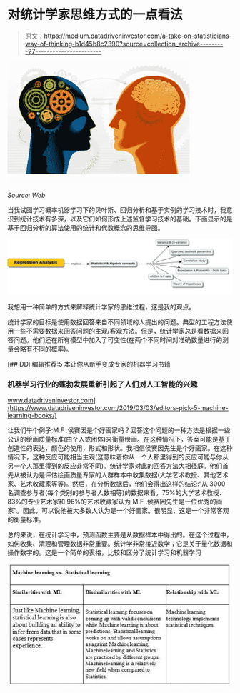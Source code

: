 # 对统计学家思维方式的一点看法

> 原文：<https://medium.datadriveninvestor.com/a-take-on-statisticians-way-of-thinking-b1d45b8c2390?source=collection_archive---------27----------------------->

![](img/87493246fb42f2526316aab7c0470983.png)

*Source: Web*

当我试图学习概率机器学习下的贝叶斯、回归分析和基于实例的学习技术时，我意识到统计技术有多深，以及它们如何形成上述监督学习技术的基础。下面显示的是基于回归分析的算法使用的统计和代数概念的思维导图。

![](img/98338ced5885a7ecc6b9a46923d85010.png)

我想用一种简单的方式来解释统计学家的思维过程，这是我的观点。

统计学家的目标是使用数据回答来自不同领域的人提出的问题。典型的工程方法使用一些不需要数据来回答问题的主观/客观方法。但是，统计学家总是看数据来回答问题。他们还在所有模型中加入了可变性(在两个不同时间对准确数量进行的测量会略有不同的概率)。

[](https://www.datadriveninvestor.com/2019/03/03/editors-pick-5-machine-learning-books/) [## DDI 编辑推荐:5 本让你从新手变成专家的机器学习书籍

### 机器学习行业的蓬勃发展重新引起了人们对人工智能的兴趣

www.datadriveninvestor.com](https://www.datadriveninvestor.com/2019/03/03/editors-pick-5-machine-learning-books/) 

让我们举个例子:M.F .侯赛因是个好画家吗？回答这个问题的一种方法是根据一些公认的绘画质量标准(由个人或团体)来衡量绘画。在这种情况下，答案可能是基于创造性的表达，颜色的使用，形式和形状。我相信侯赛因先生是个好画家。在这种情况下，这种反应可能相当主观(这意味着你从一个人那里得到的反应可能与你从另一个人那里得到的反应非常不同)。统计学家对此的回答方法大相径庭。他们首先从被认为是评估绘画质量专家的人群样本中收集数据(大学艺术教授、其他艺术家、艺术收藏家等等)。然后，在分析数据后，他们会得出这样的结论:“从 3000 名调查参与者(每个类别的参与者人数相等)的数据来看，75%的大学艺术教授、83%的专业艺术家和 96%的艺术收藏家认为 M.F .侯赛因先生是一位优秀的画家”。因此，可以说他被大多数人认为是一个好画家。很明显，这是一个非常客观的衡量标准。

总的来说，在统计学习中，预测函数主要是从数据样本中得出的。在这个过程中，如何收集、清理和管理数据非常重要。统计学非常接近数学；它是关于量化数据和操作数字的。这是一个简单的表格，比较和区分了统计学习和机器学习

![](img/396efc82e97c284e1af1e4c653051710.png)